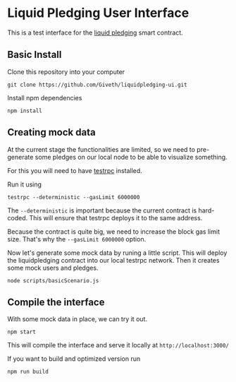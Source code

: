 # Liquid Pledging User Interface

This is a test interface for the [liquid pledging](https://github.com/Giveth/liquidpledging) smart contract.

## Basic Install

Clone this repository into your computer

`git clone https://github.com/Giveth/liquidpledging-ui.git`

Install npm dependencies

`npm install`


## Creating mock data

At the current stage the functionalities are limited, so we need to pre-generate some pledges on our local node to be able to visualize something.

For this you will need to have [testrpc](https://github.com/ethereumjs/testrpc) installed.

Run it using

`testrpc --deterministic --gasLimit 6000000`

The `--deterministic` is important because the current contract is hard-coded. This will ensure that testrpc deploys it to the same address.

Because the contract is quite big, we need to increase the block gas limit size. That's why the `--gasLimit 6000000` option.

Now let's generate some mock data by runing a little script.
This will deploy the liquidpledging contract into our local testrpc network. Then it creates some mock users and pledges.

`node scripts/basicScenario.js`

## Compile the interface

With some mock data in place, we can try it out.

`npm start`

This will compile the interface and serve it locally at  `http://localhost:3000/`

If you want to build and optimized version run

`npm run build`


